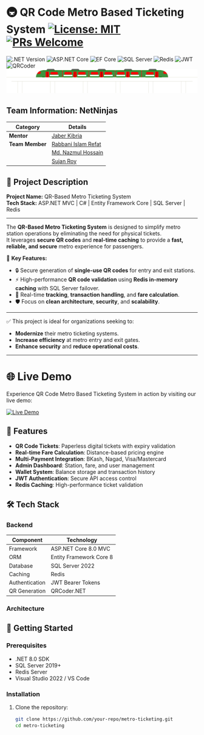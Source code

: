# 🚇 QR Code Metro Based Ticketing System [![License: MIT](https://img.shields.io/badge/License-MIT-green.svg)](LICENSE) [![PRs Welcome](https://img.shields.io/badge/PRs-welcome-brightgreen.svg)](CONTRIBUTING.md)

![.NET Version](https://img.shields.io/badge/.NET-8.0-%23512bd4) 
![ASP.NET Core](https://img.shields.io/badge/ASP.NET_Core-9.0-%23642DE4) 
![EF Core](https://img.shields.io/badge/EF_Core-8.0-%23d6522b) 
![SQL Server](https://img.shields.io/badge/SQL_Server-2022-%23CC2927) 
![Redis](https://img.shields.io/badge/Redis-%23DD0031.svg?logo=redis&logoColor=white) 
![JWT](https://img.shields.io/badge/JWT-Auth-%23000000?logo=jsonwebtokens) 
![QRCoder](https://img.shields.io/badge/QR_Code-Generator-%23000000?logo=qrcode)
![Alt text](MetroSystem/UserApp/Images/train-anim1.svg)

## Team Information: NetNinjas

| Category        | Details                                               |
|-----------------|-------------------------------------------------------|
| **Mentor**      | [Jaber Kibria](https://github.com/mhsjaber)           |
| **Team Member** | [Rabbani Islam Refat](https://github.com/refat75)     |
|                 | [Md. Nazmul Hossain](https://github.com/nazmulhossin) |
|                 | [Sujan Roy](https://github.com/sujan-roy24)           |

## 📄 Project Description

**Project Name:** QR-Based Metro Ticketing System  
**Tech Stack:** ASP.NET MVC | C# | Entity Framework Core | SQL Server | Redis

---

The **QR-Based Metro Ticketing System** is designed to simplify metro station operations by eliminating the need for physical tickets.  
It leverages **secure QR codes** and **real-time caching** to provide a **fast, reliable, and secure** metro experience for passengers.

🔹 **Key Features:**
- 🔒 Secure generation of **single-use QR codes** for entry and exit stations.
- ⚡ High-performance **QR code validation** using **Redis in-memory caching** with SQL Server failover.
- 🔄 Real-time **tracking**, **transaction handling**, and **fare calculation**.
- 🛡️ Focus on **clean architecture**, **security**, and **scalability**.

---

✅ This project is ideal for organizations seeking to:
- **Modernize** their metro ticketing systems.
- **Increase efficiency** at metro entry and exit gates.
- **Enhance security** and **reduce operational costs**.

---

# 🌐 Live Demo
Experience QR Code Metro Based Ticketing System in action by visiting our live demo:

[![Live Demo](https://img.shields.io/badge/View%20Live-Click%20Here-brightgreen?style=for-the-badge&logo=googlechrome&logoColor=white)](https://dhakametro.bsite.net/)



## 🌟 Features

- **QR Code Tickets**: Paperless digital tickets with expiry validation
- **Real-time Fare Calculation**: Distance-based pricing engine
- **Multi-Payment Integration**: BKash, Nagad, Visa/Mastercard
- **Admin Dashboard**: Station, fare, and user management
- **Wallet System**: Balance storage and transaction history
- **JWT Authentication**: Secure API access control
- **Redis Caching**: High-performance ticket validation

## 🛠️ Tech Stack

### Backend
| Component               | Technology |
|-------------------------|------------|
| Framework               | ASP.NET Core 8.0 MVC |
| ORM                     | Entity Framework Core 8 |
| Database                | SQL Server 2022 |
| Caching                 | Redis |
| Authentication          | JWT Bearer Tokens |
| QR Generation           | QRCoder.NET |

### Architecture

## 🚀 Getting Started

### Prerequisites
- .NET 8.0 SDK
- SQL Server 2019+
- Redis Server
- Visual Studio 2022 / VS Code

### Installation
1. Clone the repository:
   ```bash
   git clone https://github.com/your-repo/metro-ticketing.git
   cd metro-ticketing
